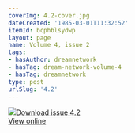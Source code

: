 ```yaml
---
coverImg: 4.2-cover.jpg
dateCreated: '1985-03-01T11:32:52'
itemId: bcphblsydwp
layout: page
name: Volume 4, issue 2
tags:
- hasAuthor: dreamnetwork
- hasTag: dream-network-volume-4
- hasTag: dreamnetwork
type: post
urlSlug: '4.2'
---
```

<img class="card-journal-img" src="../images/4.2-rect.jpg"/><a href="../files/pdfs/Volume_4/4.2-The-Dream-Network_Volume-4_Issue-2.pdf" download="">Download issue 4.2</a><br><a href="../files/pdfs/Volume_4/4.2-The-Dream-Network_Volume-4_Issue-2.pdf">View online</a>